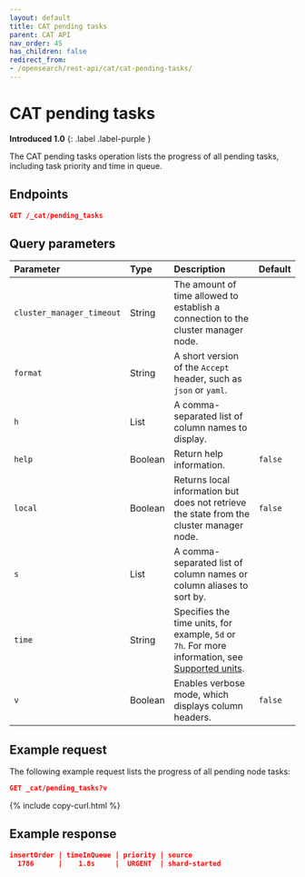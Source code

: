 ```yaml
---
layout: default
title: CAT pending tasks
parent: CAT API
nav_order: 45
has_children: false
redirect_from:
- /opensearch/rest-api/cat/cat-pending-tasks/
---
```


# CAT pending tasks
**Introduced 1.0**
{: .label .label-purple }

The CAT pending tasks operation lists the progress of all pending tasks, including task priority and time in queue.


<!-- spec_insert_start
api: cat.pending_tasks
component: endpoints
-->
## Endpoints

```json
GET /_cat/pending_tasks
```
<!-- spec_insert_end -->


<!-- spec_insert_start
api: cat.pending_tasks
component: query_parameters
columns: Parameter,Type,Description,Default
include_deprecated: false
-->
## Query parameters


Parameter | Type | Description | Default
:--- | :--- | :--- | :---
`cluster_manager_timeout` | String | The amount of time allowed to establish a connection to the cluster manager node. | 
`format` | String | A short version of the `Accept` header, such as `json` or `yaml`. | 
`h` | List | A comma-separated list of column names to display. | 
`help` | Boolean | Return help information. | `false`
`local` | Boolean | Returns local information but does not retrieve the state from the cluster manager node. | `false`
`s` | List | A comma-separated list of column names or column aliases to sort by. | 
`time` | String | Specifies the time units, for example, `5d` or `7h`. For more information, see [Supported units](https://opensearch.org/docs/latest/api-reference/units/). | 
`v` | Boolean | Enables verbose mode, which displays column headers. | `false`
<!-- spec_insert_end -->

## Example request

The following example request lists the progress of all pending node tasks:

```json
GET _cat/pending_tasks?v
```
{% include copy-curl.html %}

## Example response

```json
insertOrder | timeInQueue | priority | source
  1786      |    1.8s     |  URGENT  | shard-started
```
